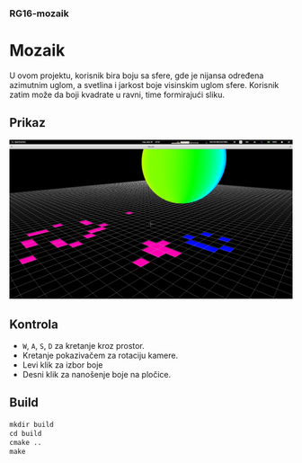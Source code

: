 ### RG16-mozaik
# Mozaik

U ovom projektu, korisnik bira boju sa sfere, gde je nijansa određena azimutnim uglom, a svetlina i jarkost boje
visinskim uglom sfere. Korisnik zatim može da boji kvadrate u ravni, time formirajući sliku.

## Prikaz
![Screenshot](https://github.com/MATF-RG18/RG16-mozaik/blob/master/wiki_files/report_screenshots/08.png)

## Kontrola
* `W`, `A`, `S`, `D` za kretanje kroz prostor.
* Kretanje pokazivačem za rotaciju kamere.
* Levi klik za izbor boje
* Desni klik za nanošenje boje na pločice. 

## Build

```
mkdir build
cd build
cmake ..
make
```
